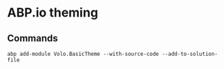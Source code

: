 # ABP.io theming

## Commands

```
abp add-module Volo.BasicTheme --with-source-code --add-to-solution-file
```

